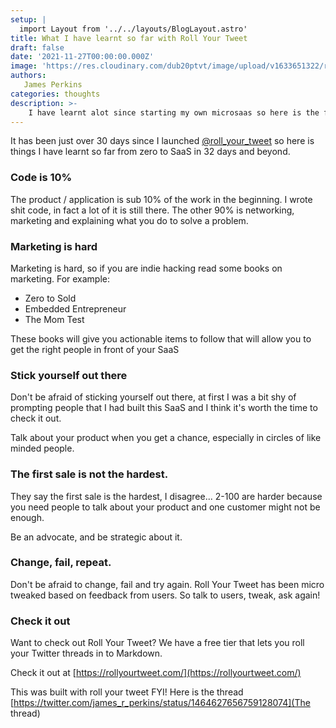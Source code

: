 ```yaml
---
setup: |
  import Layout from '../../layouts/BlogLayout.astro'
title: What I have learnt so far with Roll Your Tweet
draft: false
date: '2021-11-27T00:00:00.000Z'
image: 'https://res.cloudinary.com/dub20ptvt/image/upload/v1633651322/roll_your_tweet_share_junohk.webp'
authors:
   James Perkins
categories: thoughts
description: >-
    I have learnt alot since starting my own microsaas so here is the first 30days.
---
```


It has been just over 30 days since I launched [@roll_your_tweet](https://twitter.com/roll_your_tweet) so here is things I have learnt so far from zero to SaaS in 32 days and beyond.

### Code is 10%

The product / application is sub 10% of the work in the beginning. I wrote shit code, in fact a lot of it is still there. The other 90% is networking, marketing and explaining what you do to solve a problem.

### Marketing is hard

Marketing is hard, so if you are indie hacking read some books on marketing. For example:

-   Zero to Sold
-   Embedded Entrepreneur
-   The Mom Test

These books will give you actionable items to follow that will allow you to get the right people in front of your SaaS

### Stick yourself out there

Don't be afraid of sticking yourself out there, at first I was a bit shy of prompting people that I had built this SaaS and I think it's worth the time to check it out.

Talk about your product when you get a chance, especially in circles of like minded people.

### The first sale is not the hardest.

They say the first sale is the hardest, I disagree... 2-100 are harder because you need people to talk about your product and one customer might not be enough.

Be an advocate, and be strategic about it.

### Change, fail, repeat.

Don't be afraid to change, fail and try again. Roll Your Tweet has been micro tweaked based on feedback from users. So talk to users, tweak, ask again!

### Check it out

Want to check out Roll Your Tweet? We have a free tier that lets you roll your Twitter threads in to Markdown.

Check it out at
[https://rollyourtweet.com/](https://rollyourtweet.com/)

This was built with roll your tweet FYI! Here is the thread [https://twitter.com/james_r_perkins/status/1464627656759128074](The thread)
